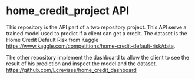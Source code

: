 # home_credit_project API

This repository is the API part of a two repository project. This API serve a
trained model used to predict if a client can get a credit. The dataset is the
Home Credit Default Risk from Kaggle
https://www.kaggle.com/competitions/home-credit-default-risk/data.

The other repository implement the dashboard to allow the client to see the
result of his prediction and inspect the model and the dataset.
https://github.com/Ecrevisse/home_credit_dashboard
